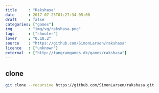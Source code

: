 ```yaml
---
title     : "Rakshasa"
date      : 2017-07-25T01:27:34-05:00
draft     : false
categories: ["games"]
img       : "img/vg/rakshasa.png"
tags      : ["shooter"]
lover     : "0.10.2"
source    : "https://github.com/SimonLarsen/rakshasa"
licence   : ["unknown"]
external  : ["http://tangramgames.dk/games/rakshasa"]
---
```


## clone

``` sh
git clone --recursive https://github.com/SimonLarsen/rakshasa.git
```
